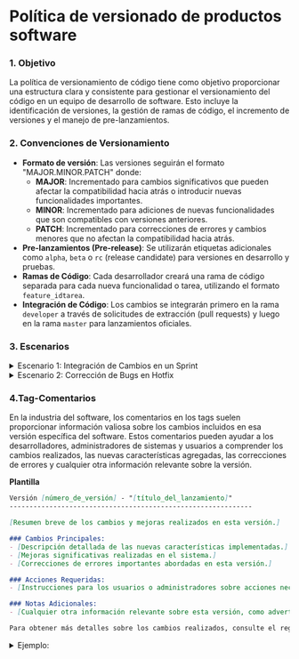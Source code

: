 # Política de versionado de productos software


### 1. Objetivo

La política de versionamiento de código tiene como objetivo proporcionar una estructura clara y consistente para gestionar el versionamiento del código en un equipo de desarrollo de software. Esto incluye la identificación de versiones, la gestión de ramas de código, el incremento de versiones y el manejo de pre-lanzamientos.

### 2. Convenciones de Versionamiento
- **Formato de versión**: Las versiones seguirán el formato "MAJOR.MINOR.PATCH" donde:
  - **MAJOR**: Incrementado para cambios significativos que pueden afectar la compatibilidad hacia atrás o introducir nuevas funcionalidades importantes.
  - **MINOR**: Incrementado para adiciones de nuevas funcionalidades que son compatibles con versiones anteriores.
  - **PATCH**: Incrementado para correcciones de errores y cambios menores que no afectan la compatibilidad hacia atrás.
- **Pre-lanzamientos (Pre-release)**: Se utilizarán etiquetas adicionales como `alpha`, `beta` o `rc` (release candidate) para versiones en desarrollo y pruebas.
- **Ramas de Código**: Cada desarrollador creará una rama de código separada para cada nueva funcionalidad o tarea, utilizando el formato `feature_idtarea`.
- **Integración de Código**: Los cambios se integrarán primero en la rama `developer` a través de solicitudes de extracción (pull requests) y luego en la rama `master` para lanzamientos oficiales.

### 3. Escenarios

<details>
<summary>Escenario 1: Integración de Cambios en un Sprint</summary>

<br>

1. **Desarrollo en Ramas de Funcionalidad**: Cada desarrollador crea una rama de funcionalidad (`feature_idtarea`) a partir de developer para trabajar en sus tareas asignadas.
2. **Pull Requests a Developer**: Después de completar una tarea, cada desarrollador crea un pull request para fusionar su rama de funcionalidad con la rama `developer`.
3. **Revisión y Pruebas**: El equipo revisa y prueba los cambios en la rama `developer` durante el sprint.
4. **Lanzamiento de Versión**: Al finalizar el sprint, se incrementa la versión del software en el componente correspondiente (major, minor o patch) y se crea un tag de versión en la rama `master`.
5. **Integración en Master**: Los cambios de la rama `developer` se integran en la rama `master` mediante un pull request y se realiza el despliegue del nuevo lanzamiento.
    <details>
    <summary>Ejemplo:</summary>
    <br>
    Supongamos que el equipo está trabajando en una nueva funcionalidad de autenticación de usuarios. Cada desarrollador crea una rama de funcionalidad (`feature_idtarea`) para implementar esta funcionalidad.
    
    Al finalizar el sprint, se realizan las siguientes acciones:
    - Se fusionan las ramas de funcionalidad en la rama `developer`.
    - Se incrementa la versión del software de 2.1.0 (minor) a 2.2.0 debido a la introducción de una nueva funcionalidad importante. Sin embargo, es importante tener en cuenta que en ciertos casos, si los cambios son significativos, puede ser necesario incrementar la versión en el (major), por ejemplo, pasando de 2.1.0 a 3.0.0..  
    - Se crea un tag de versión (este número de versión debe concordar con la versión especificada en el código fuente) en la rama `master` para el lanzamiento oficial.
      
    
    </details>
</details>


<details>
<summary>Escenario 2: Corrección de Bugs en Hotfix</summary>
  
<br>


1. **Detección del Bug**: Se detecta un bug crítico en producción que requiere una corrección inmediata.
2. **Creación de Rama Hotfix**: Se crea una rama `hotfix` desde la rama `master` para abordar el bug.
3. **Resolución del Bug**: Se corrige el bug en la rama `hotfix` y se prueba localmente.
4. **Pull Request a Master**: Después de confirmar que el bug ha sido corregido, se crea un pull request para fusionar la rama `hotfix` con la rama `master`.
5. **Lanzamiento de Versión**: Se incrementa el número de versión en la rama `master` (major, minor o patch) y se crea un tag de versión para el lanzamiento de la corrección de bug.
      <details>
      <summary>Ejemplo:</summary>
      <br>
      
      Supongamos que se descubre un bug crítico en la función de pago del sistema durante un despliegue en producción. Se sigue el siguiente proceso:
      
      - Se crea una rama `hotfix` desde la rama `master` para abordar el bug.
      - Se corrige el bug y se fusiona la rama `hotfix` con la rama `master`.
      - Se incrementa la versión del software a 1.0.1 (patch) para reflejar la corrección del bug y se crea un tag de versión para el lanzamiento de la corrección.
      
      Espero que este ejemplo detallado te dé una idea clara de cómo se puede implementar una política de versionamiento de código en un equipo de desarrollo que utiliza Scrum y múltiples ramas de código para gestionar el desarrollo de software.
      
      </details>


</details>
</details>

### 4.Tag-Comentarios

En la industria del software, los comentarios en los tags suelen proporcionar información valiosa sobre los cambios incluidos en esa versión específica del software. Estos comentarios pueden ayudar a los desarrolladores, administradores de sistemas y usuarios a comprender los cambios realizados, las nuevas características agregadas, las correcciones de errores y cualquier otra información relevante sobre la versión.

**Plantilla**

```markdown
Versión [número_de_versión] - "[título_del_lanzamiento]"
-------------------------------------------------------------

[Resumen breve de los cambios y mejoras realizados en esta versión.]

### Cambios Principales:
- [Descripción detallada de las nuevas características implementadas.]
- [Mejoras significativas realizadas en el sistema.]
- [Correcciones de errores importantes abordadas en esta versión.]

### Acciones Requeridas:
- [Instrucciones para los usuarios o administradores sobre acciones necesarias después de actualizar a esta versión, si las hay.]

### Notas Adicionales:
- [Cualquier otra información relevante sobre esta versión, como advertencias o limitaciones conocidas.]

Para obtener más detalles sobre los cambios realizados, consulte el registro de cambios completo en el repositorio del proyecto.
```

<details><summary>Ejemplo:</summary>
  
Versión 2.0.0 - "Lanzamiento de la Funcionalidad de Pagos"
-------------------------------------------------------------

Esta versión marca un hito importante en el desarrollo del proyecto, con un enfoque principal en la implementación de la funcionalidad de pagos. A continuación, se detallan los cambios realizados en esta versión:

- Se ha agregado una nueva página de pago que permite a los usuarios realizar transacciones seguras en línea.
- Se han mejorado los sistemas de seguridad y encriptación para proteger la información financiera de los usuarios.
- Se ha optimizado el rendimiento del sistema para manejar grandes volúmenes de transacciones de manera eficiente.
- Se han corregido varios errores menores relacionados con la interfaz de usuario y la lógica de negocios.

Se recomienda encarecidamente a todos los usuarios que actualicen a esta versión para disfrutar de las últimas características y mejoras en la plataforma de pagos.

Para obtener más detalles sobre los cambios realizados, consulte el registro de cambios completo en el repositorio del proyecto.

</details>











